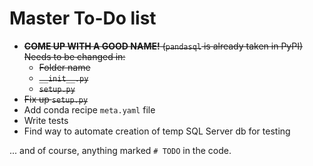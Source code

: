 # Master To-Do list

- ~~**COME UP WITH A GOOD NAME!** (`pandasql` is already taken in PyPI) Needs to be changed in:~~
    - ~~Folder name~~
    - ~~`__init__.py`~~
    - ~~`setup.py`~~
- ~~Fix up `setup.py`~~
- Add conda recipe `meta.yaml` file
- Write tests
- Find way to automate creation of temp SQL Server db for testing


... and of course, anything marked `# TODO` in the code.
